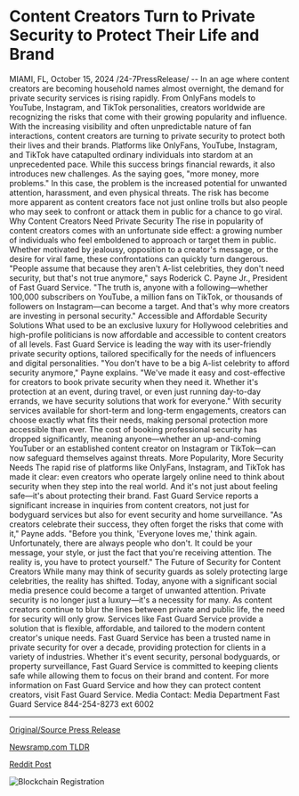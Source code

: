 # Content Creators Turn to Private Security to Protect Their Life and Brand

MIAMI, FL, October 15, 2024 /24-7PressRelease/ -- In an age where content creators are becoming household names almost overnight, the demand for private security services is rising rapidly. From OnlyFans models to YouTube, Instagram, and TikTok personalities, creators worldwide are recognizing the risks that come with their growing popularity and influence. With the increasing visibility and often unpredictable nature of fan interactions, content creators are turning to private security to protect both their lives and their brands.  Platforms like OnlyFans, YouTube, Instagram, and TikTok have catapulted ordinary individuals into stardom at an unprecedented pace. While this success brings financial rewards, it also introduces new challenges. As the saying goes, "more money, more problems." In this case, the problem is the increased potential for unwanted attention, harassment, and even physical threats. The risk has become more apparent as content creators face not just online trolls but also people who may seek to confront or attack them in public for a chance to go viral.  Why Content Creators Need Private Security  The rise in popularity of content creators comes with an unfortunate side effect: a growing number of individuals who feel emboldened to approach or target them in public. Whether motivated by jealousy, opposition to a creator's message, or the desire for viral fame, these confrontations can quickly turn dangerous.  "People assume that because they aren't A-list celebrities, they don't need security, but that's not true anymore," says Roderick C. Payne Jr., President of Fast Guard Service. "The truth is, anyone with a following—whether 100,000 subscribers on YouTube, a million fans on TikTok, or thousands of followers on Instagram—can become a target. And that's why more creators are investing in personal security."  Accessible and Affordable Security Solutions  What used to be an exclusive luxury for Hollywood celebrities and high-profile politicians is now affordable and accessible to content creators of all levels. Fast Guard Service is leading the way with its user-friendly private security options, tailored specifically for the needs of influencers and digital personalities.  "You don't have to be a big A-list celebrity to afford security anymore," Payne explains. "We've made it easy and cost-effective for creators to book private security when they need it. Whether it's protection at an event, during travel, or even just running day-to-day errands, we have security solutions that work for everyone."  With security services available for short-term and long-term engagements, creators can choose exactly what fits their needs, making personal protection more accessible than ever. The cost of booking professional security has dropped significantly, meaning anyone—whether an up-and-coming YouTuber or an established content creator on Instagram or TikTok—can now safeguard themselves against threats.  More Popularity, More Security Needs  The rapid rise of platforms like OnlyFans, Instagram, and TikTok has made it clear: even creators who operate largely online need to think about security when they step into the real world. And it's not just about feeling safe—it's about protecting their brand. Fast Guard Service reports a significant increase in inquiries from content creators, not just for bodyguard services but also for event security and home surveillance.  "As creators celebrate their success, they often forget the risks that come with it," Payne adds. "Before you think, 'Everyone loves me,' think again. Unfortunately, there are always people who don't. It could be your message, your style, or just the fact that you're receiving attention. The reality is, you have to protect yourself."  The Future of Security for Content Creators  While many may think of security guards as solely protecting large celebrities, the reality has shifted. Today, anyone with a significant social media presence could become a target of unwanted attention. Private security is no longer just a luxury—it's a necessity for many.  As content creators continue to blur the lines between private and public life, the need for security will only grow. Services like Fast Guard Service provide a solution that is flexible, affordable, and tailored to the modern content creator's unique needs.  Fast Guard Service has been a trusted name in private security for over a decade, providing protection for clients in a variety of industries. Whether it's event security, personal bodyguards, or property surveillance, Fast Guard Service is committed to keeping clients safe while allowing them to focus on their brand and content.  For more information on Fast Guard Service and how they can protect content creators, visit Fast Guard Service.  Media Contact: Media Department  Fast Guard Service 844-254-8273 ext 6002 

---

[Original/Source Press Release](https://www.24-7pressrelease.com/press-release/515249/content-creators-turn-to-private-security-to-protect-their-life-and-brand)
                    

[Newsramp.com TLDR](https://newsramp.com/curated-news/rising-demand-for-private-security-among-content-creators/f66670f4b252532288886fc9e10e050c) 

 



[Reddit Post](https://www.reddit.com/r/Lifestyle_Culture/comments/1g42371/rising_demand_for_private_security_among_content/) 



![Blockchain Registration](https://cdn.newsramp.app/24-7PressRelease/qrcode/2410/15/ninoUIgm.webp)